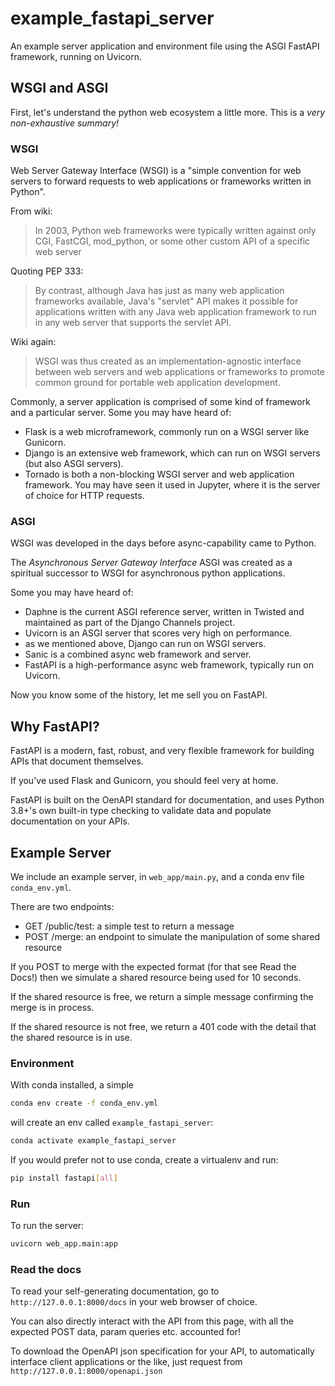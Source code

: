 # example_fastapi_server
An example server application and environment file using the ASGI
FastAPI framework, running on Uvicorn.

## WSGI and ASGI

First, let's understand the python web ecosystem a little more. This is
a *very non-exhaustive summary!*

### WSGI

Web Server Gateway Interface (WSGI) is a "simple convention for web
servers to forward requests to web applications or frameworks written in
Python".

From wiki:
> In 2003, Python web frameworks were typically written against only
> CGI, FastCGI, mod_python, or some other custom API of a specific web
> server

Quoting PEP 333:
> By contrast, although Java has just as many web application frameworks
> available, Java's "servlet" API makes it possible for applications
> written with any Java web application framework to run in any web
> server that supports the servlet API.
>

Wiki again:
> WSGI was thus created as an implementation-agnostic interface between
> web servers and web applications or frameworks to promote common
> ground for portable web application development.



Commonly, a server application is comprised of some kind of framework
and a particular server. Some you may have heard of:

- Flask is a web microframework, commonly run on a WSGI server like
  Gunicorn.
- Django is an extensive web framework, which can run on WSGI servers
  (but also ASGI servers).
- Tornado is both a non-blocking WSGI server and web application
  framework. You may have seen it used in Jupyter, where it is the
  server of choice for HTTP requests.

### ASGI

WSGI was developed in the days before async-capability came to Python.

The *Asynchronous Server Gateway Interface* ASGI was created as a
spiritual successor to WSGI for asynchronous python applications.

Some you may have heard of:
- Daphne is the current ASGI reference server, written in Twisted and
  maintained as part of the Django Channels project.
- Uvicorn is an ASGI server that scores very high on performance.
- as we mentioned above, Django can run on WSGI servers.
- Sanic is a combined async web framework and server.
- FastAPI is a high-performance async web framework, typically run on
  Uvicorn.

Now you know some of the history, let me sell you on FastAPI.

## Why FastAPI?

FastAPI is a modern, fast, robust, and very flexible framework for
building APIs that document themselves.

If you've used Flask and Gunicorn, you should feel very at home.

FastAPI is built on the OenAPI standard for documentation, and uses
Python 3.8+'s own built-in type checking to validate data and populate
documentation on your APIs.

## Example Server

We include an example server, in `web_app/main.py`, and a conda env file
`conda_env.yml`.

There are two endpoints:

- GET /public/test: a simple test to return a message
- POST /merge: an endpoint to simulate the manipulation of some shared
  resource

If you POST to merge with the expected format (for that see Read the
Docs!) then we simulate a shared resource being used for 10 seconds.

If the shared resource is free, we return a simple message confirming
the merge is in process.

If the shared resource is not free, we return a 401 code with the detail
that the shared resource is in use.

### Environment

With conda installed, a simple

```bash
conda env create -f conda_env.yml
```

will create an env called `example_fastapi_server`:

```bash
conda activate example_fastapi_server
```

If you would prefer not to use conda, create a virtualenv and run:

```bash
pip install fastapi[all] 
```

### Run

To run the server:

```bash
uvicorn web_app.main:app
```

### Read the docs

To read your self-generating documentation, go to
`http://127.0.0.1:8000/docs` in your web browser of choice.

You can also directly interact with the API from this page, with all the
expected POST data, param queries etc. accounted for!

To download the OpenAPI json specification for your API, to
automatically interface client applications or the like, just request
from `http://127.0.0.1:8000/openapi.json`

